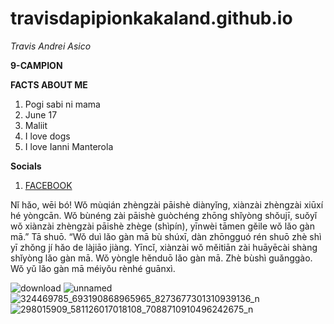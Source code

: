 # travisdapipionkakaland.github.io
*Travis Andrei Asico*

**9-CAMPION**

**FACTS ABOUT ME**
1. Pogi sabi ni mama
2. June 17
3. Maliit
4. I love dogs 
5. I love Ianni Manterola

**Socials**
1.  [FACEBOOK](https://www.facebook.com/travis.asico.1/)



Nǐ hǎo, wēi bó! Wǒ mùqián zhèngzài pāishè diànyǐng, xiànzài zhèngzài xiūxí hé yòngcān. Wǒ bùnéng zài pāishè guòchéng zhōng shǐyòng shǒujī, suǒyǐ wǒ xiànzài zhèngzài pāishè zhège (shìpín), yīnwèi tāmen gěile wǒ lǎo gàn mā.” Tā shuō. “Wǒ duì lǎo gàn mā bù shúxī, dàn zhōngguó rén shuō zhè shì yī zhǒng jí hǎo de làjiāo jiàng. Yīncǐ, xiànzài wǒ měitiān zài huāyēcài shàng shǐyòng lǎo gàn mā. Wǒ yòngle hěnduō lǎo gàn mā. Zhè bùshì guǎnggào. Wǒ yǔ lǎo gàn mā méiyǒu rènhé guānxì.

![download](https://user-images.githubusercontent.com/122416302/211978968-4fce8fcf-31cc-42f3-9506-42f66a1ca8cf.jpg) ![unnamed](https://user-images.githubusercontent.com/122416302/212213688-7541d61f-d788-4442-b0b6-04a4d6faf12b.png)
![324469785_693190868965965_8273677301310939136_n](https://user-images.githubusercontent.com/122416302/211979920-4d8bfd0a-ccba-453d-ad70-9d6f751c3d0d.jpg)
![298015909_581126017018108_7088710910496242675_n](https://user-images.githubusercontent.com/122416302/211980329-8814d78b-7866-415c-be1d-8bdf6a5c8a2b.jpg)
